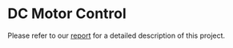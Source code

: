 # DC Motor Control

Please refer to our [report](/DC_Motor_Control-Report.pdf) for a detailed description of this project.